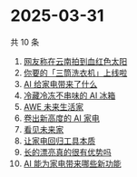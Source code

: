 # 2025-03-31

共 10 条

<!-- BEGIN -->
<!-- 最后更新时间 Mon Mar 31 2025 19:11:36 GMT+0800 (China Standard Time) -->

1. [网友称在云南拍到血红色太阳](https://www.zhihu.com/search?q=%E7%BD%91%E5%8F%8B%E7%A7%B0%E5%9C%A8%E4%BA%91%E5%8D%97%E6%8B%8D%E5%88%B0%E8%A1%80%E7%BA%A2%E8%89%B2%E5%A4%AA%E9%98%B3)
1. [你要的「三筒洗衣机」上线啦](https://www.zhihu.com/search?q=%E4%BD%A0%E8%A6%81%E7%9A%84%E3%80%8C%E4%B8%89%E7%AD%92%E6%B4%97%E8%A1%A3%E6%9C%BA%E3%80%8D%E4%B8%8A%E7%BA%BF%E5%95%A6)
1. [AI 给家电带来了什么](https://www.zhihu.com/search?q=AI%20%E7%BB%99%E5%AE%B6%E7%94%B5%E5%B8%A6%E6%9D%A5%E4%BA%86%E4%BB%80%E4%B9%88)
1. [冷藏冷冻不串味的 AI 冰箱](https://www.zhihu.com/search?q=%E5%86%B7%E8%97%8F%E5%86%B7%E5%86%BB%E4%B8%8D%E4%B8%B2%E5%91%B3%E7%9A%84%20AI%20%E5%86%B0%E7%AE%B1)
1. [AWE 未来生活家](https://www.zhihu.com/search?q=AWE%20%E6%9C%AA%E6%9D%A5%E7%94%9F%E6%B4%BB%E5%AE%B6)
1. [卷出新高度的 AI 家电](https://www.zhihu.com/search?q=%E5%8D%B7%E5%87%BA%E6%96%B0%E9%AB%98%E5%BA%A6%E7%9A%84%20AI%20%E5%AE%B6%E7%94%B5)
1. [看见未来家](https://www.zhihu.com/search?q=%E7%9C%8B%E8%A7%81%E6%9C%AA%E6%9D%A5%E5%AE%B6)
1. [让家电回归工具本质](https://www.zhihu.com/search?q=%E8%AE%A9%E5%AE%B6%E7%94%B5%E5%9B%9E%E5%BD%92%E5%B7%A5%E5%85%B7%E6%9C%AC%E8%B4%A8)
1. [长的漂亮真的很有优势吗](https://www.zhihu.com/search?q=%E9%95%BF%E7%9A%84%E6%BC%82%E4%BA%AE%E7%9C%9F%E7%9A%84%E5%BE%88%E6%9C%89%E4%BC%98%E5%8A%BF%E5%90%97)
1. [AI 能为家电带来哪些新功能](https://www.zhihu.com/search?q=AI%20%E8%83%BD%E4%B8%BA%E5%AE%B6%E7%94%B5%E5%B8%A6%E6%9D%A5%E5%93%AA%E4%BA%9B%E6%96%B0%E5%8A%9F%E8%83%BD)

<!-- END -->
